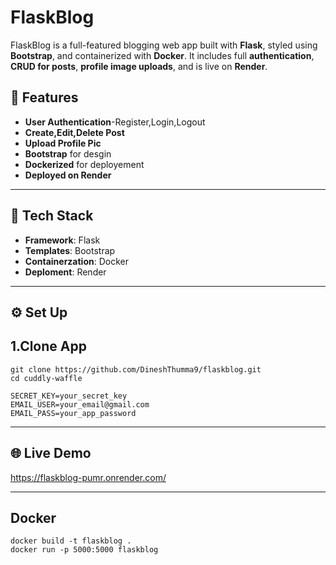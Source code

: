 # FlaskBlog

  FlaskBlog is a full-featured blogging web app built with **Flask**, styled using **Bootstrap**, and containerized with **Docker**.
  It includes full **authentication**, **CRUD for posts**, **profile image uploads**, and is live on **Render**.

## 🔧 Features
- **User Authentication**-Register,Login,Logout
- **Create,Edit,Delete Post**
- **Upload Profile Pic**
- **Bootstrap** for desgin
- **Dockerized** for deployement
- **Deployed on Render**

---

## 🚀 Tech Stack
 - **Framework**: Flask
 - **Templates**: Bootstrap
 - **Containerzation**: Docker
 - **Deploment**: Render

---

## ⚙️ Set Up

## 1.Clone App
 ```
git clone https://github.com/DineshThumma9/flaskblog.git
cd cuddly-waffle 
```

```
SECRET_KEY=your_secret_key
EMAIL_USER=your_email@gmail.com
EMAIL_PASS=your_app_password
```
---

## 🌐 Live Demo
https://flaskblog-pumr.onrender.com/

---
## Docker
```
docker build -t flaskblog .
docker run -p 5000:5000 flaskblog
```
